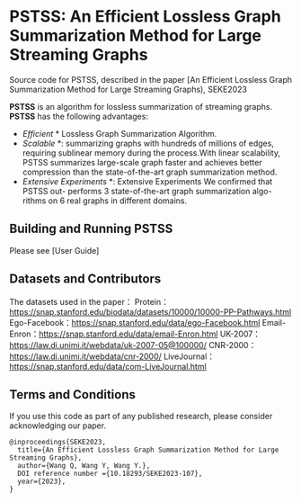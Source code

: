 # PSTSS: An Efficient Lossless Graph Summarization Method for Large Streaming Graphs
Source code for PSTSS, described in the paper [An Efficient Lossless Graph Summarization Method for Large Streaming Graphs), SEKE2023

**PSTSS**  is an algorithm for lossless summarization of streaming graphs. **PSTSS** has the following advantages:
* *Efficient* * Lossless Graph Summarization Algorithm. 
* *Scalable* *: summarizing graphs with hundreds of millions of edges, requiring sublinear memory during the process.With linear scalability, PSTSS summarizes large-scale graph faster and achieves better compression than the state-of-the-art graph summarization method.
* *Extensive Experiments* *: Extensive Experiments We confirmed that PSTSS out- performs 3 state-of-the-art graph summarization algo- rithms on 6 real graphs in different domains.

## Building and Running **PSTSS**
Please see [User Guide]
## Datasets and Contributors
The datasets used in the paper：
Protein：https://snap.stanford.edu/biodata/datasets/10000/10000-PP-Pathways.html
Ego-Facebook：https://snap.stanford.edu/data/ego-Facebook.html
Email-Enron：https://snap.stanford.edu/data/email-Enron.html
UK-2007：https://law.di.unimi.it/webdata/uk-2007-05@100000/
CNR-2000：https://law.di.unimi.it/webdata/cnr-2000/
LiveJournal：https://snap.stanford.edu/data/com-LiveJournal.html

## Terms and Conditions
If you use this code as part of any published research, please consider acknowledging our paper.

```
@inproceedings{SEKE2023,
  title={An Efficient Lossless Graph Summarization Method for Large Streaming Graphs},
  author={Wang Q, Wang Y, Wang Y.},
  DOI reference number ={10.18293/SEKE2023-107},
  year={2023},
}
```
